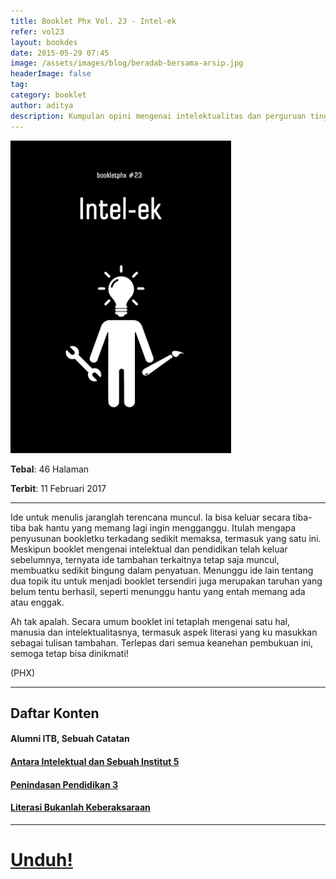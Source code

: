 ```yaml
---
title: Booklet Phx Vol. 23 - Intel-ek
refer: vol23
layout: bookdes
date: 2015-05-29 07:45
image: /assets/images/blog/beradab-bersama-arsip.jpg
headerImage: false
tag:
category: booklet
author: aditya
description: Kumpulan opini mengenai intelektualitas dan perguruan tinggi (lagi)
---
```


<img class="image" src="/assets/images/cover/booklet23.jpg" alt="__" height="500px">

__Tebal__: 46 Halaman

__Terbit__: 11 Februari 2017

***

Ide untuk menulis jaranglah terencana muncul. Ia bisa keluar secara tiba-tiba bak hantu yang memang lagi ingin mengganggu. Itulah mengapa penyusunan bookletku terkadang sedikit memaksa, termasuk yang satu ini. Meskipun booklet mengenai intelektual dan pendidikan telah keluar sebelumnya, ternyata ide tambahan terkaitnya tetap saja muncul, membuatku sedikit bingung dalam penyatuan. Menunggu ide lain tentang dua topik itu untuk menjadi booklet tersendiri juga merupakan taruhan yang belum tentu berhasil, seperti menunggu hantu yang entah memang ada atau enggak.

Ah tak apalah. Secara umum booklet ini tetaplah mengenai satu hal, manusia dan intelektualitasnya, termasuk aspek literasi yang ku masukkan sebagai tulisan tambahan. Terlepas dari semua keanehan pembukuan ini, semoga tetap bisa dinikmati!  

(PHX)

***

## Daftar Konten

#### Alumni ITB, Sebuah Catatan

#### [Antara Intelektual dan Sebuah Institut 5][2]

#### [Penindasan Pendidikan 3][3]

#### [Literasi Bukanlah Keberaksaraan][4]

[2]: http://phoenixfin.github.io/antara-intelektual-dan-sebuah-institut-5
[3]: http://phoenixfin.github.io/penindasan-pendidikan-3
[4]: http://phoenixfin.github.io/literasi-bukanlah-keberaksaraan

***
 
# [Unduh!][akses]

[akses]: http://phoenixfin.github.io/assets/pdf/bookletphx/booklet23.pdf
